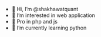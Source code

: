 - 👋 Hi, I’m @shakhawatquant
- 👀 I’m interested in web application
- 🌱 Pro in php and js
- 🌱 I’m currently learning python

<!---
shakhawatquant/shakhawatquant is a ✨ special ✨ repository because its `README.md` (this file) appears on your GitHub profile.
You can click the Preview link to take a look at your changes.
--->

